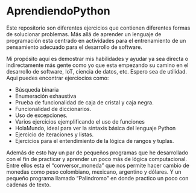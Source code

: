 # AprendiendoPython

Este repositorio son diferentes ejercicios que contienen diferentes formas de solucionar problemas. Más allá de aprender un lenguaje de programación esta centrado en actividades para el entrenamiento de un pensamiento adecuado para el desarrollo de software.

Mi propósito aquí es demostrar mis habilidades y ayudar ya sea directa o indirectamente más gente como yo que esta empezando su camino en el desarrollo de software, IoT, ciencia de datos, etc. Espero sea de utilidad. Aqui puedes encontrar ejerciocios como:

-	Búsqueda binaria
-	Enumeración exhaustiva
-	Prueba de funcionalidad de caja de cristal y caja negra.
-	Funcionalidad de diccionarios.
-	Uso de excepciones.
-	Varios ejercicios ejemplificando el uso de funciones
-	HolaMundo, ideal para ver la sintaxis básica del lenguaje Python
-	Ejercicio de iteraciones y listas.
-	Ejercicios para el entendimiento de la lógica de rangos y tuplas.

Además de esto hay un par de pequeños programas que he desarrollado con el fin de practicar y aprender un poco más de lógica computacional. Entre ellos esta el “conversor_moneda” que nos permite hacer cambio de monedas como peso colombiano, mexicano, argentino y dólares. Y un pequeño programa llamado “Palindromo” en donde practico un poco con cadenas de texto.
